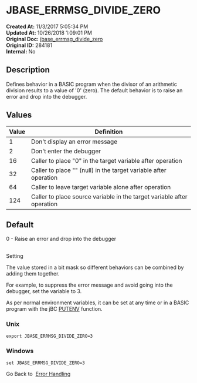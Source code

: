 # JBASE_ERRMSG_DIVIDE_ZERO

**Created At:** 11/3/2017 5:05:34 PM  
**Updated At:** 10/26/2018 1:09:01 PM  
**Original Doc:** [jbase_errmsg_divide_zero](https://docs.jbase.com/41717-environment-variables/jbase_errmsg_divide_zero)  
**Original ID:** 284181  
**Internal:** No  


## Description

Defines behavior in a BASIC program when the divisor of an arithmetic division results to a value of '0' (zero). The default behavior is to raise an error and drop into the debugger.

## 


## Values


| Value | Definition  |
| --- | --- |
| 1 | Don't display an error message<br> |
| 2 | Don't enter the debugger<br> |
| 16 | Caller to place "0" in the target variable after operation<br> |
| 32 | Caller to place "" (null) in the target variable after operation<br> |
| 64 | Caller to leave target variable alone after operation<br> |
| 124 | Caller to place source variable in the target variable after operation<br> |




## Default

0 - Raise an error and drop into the debugger

## 
Setting

The value stored in a bit mask so different behaviors can be combined by adding them together.

For example, to suppress the error message and avoid going into the debugger, set the variable to 3.

As per normal environment variables, it can be set at any time or in a BASIC program with the jBC [PUTENV](./../../jbase-basic-%28jbc%29/putenv) function.

### Unix

```
export JBASE_ERRMSG_DIVIDE_ZERO=3
```

### Windows

```
set JBASE_ERRMSG_DIVIDE_ZERO=3
```



Go Back to  [Error Handling](./../../jbase-basic-%28jbc%29/jbc-error-handling)
